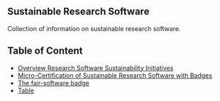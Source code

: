 ## Sustainable Research Software

Collection of information on sustainable research software.

## Table of Content
- [Overview Research Software Sustainability Initiatives](overview.md)
- [Micro-Certification of Sustainable Research Software with Badges](micro-certification.md)
- [The fair-software badge](fair-software-badge.md)
- [Table](table.html)
